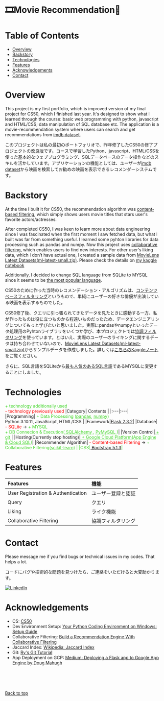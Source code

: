 # 🎞️Movie Recommendation🍿

# Table of Contents

- [Overview](#overview)
- [Backstory](#backstory)
- [Technologies](#technologies)
- [Features](#features)
- [Acknowledgements](#acknowledgements)
- [Contact](#contact)

# Overview
This project is my first portfolio, which is improved version of my final project for CS50, which I finished last year. It's designed to show what I learned through the course: basic web programming with python, javascript and HTML/CSS; data manipulation of SQL database etc. The application is a movie-recommendation system where users can search and get recommendations from [imdb dataset](https://www.imdb.com/?ref_=nv_home). 

このプロジェクトは私の最初のポートフォリオで、昨年修了したCS50の修了プロジェクトの改良版です。コースで学習したPython、javascript、HTML/CSSを使った基本的なウェブプログラミング、SQLデータベースのデータ操作などのスキルを活かしています。アプリケーションの機能としては、ユーザーが[imdb dataset](https://www.imdb.com/?ref_=nv_home)から映画を検索してお勧めの映画を表示できるレコメンダーシステムです。

# Backstory
At the time I built it for CS50, the recommendation algorithm was [content-based filtering](https://developers.google.com/machine-learning/recommendation/content-based/basics), which simply shows users movie titles that stars user's favorite actors/actresses. 

After completed CS50, I was keen to learn more about data engineering since I was fascinated when the first moment I saw fetched data, but what I built was far from something useful. I learned some pyhton libraries for data processing such as pandas and numpy. Now this project uses [collaborative filtering](https://en.wikipedia.org/wiki/Collaborative_filtering), which enables users to find new interests. For other user's liking data, which I don’t have actual one, I created a sample data from [MovieLens Latest Datasets(ml-latest-small.zip)](https://grouplens.org/datasets/movielens/latest/). Please check the details on [my kaggle notebook](https://www.kaggle.com/code/hajiiz/collab-sample-data)

Additionally, I decided to change SQL language from SQLite to MYSQL since it seems to be [the most popular language](https://www.datacamp.com/blog/sql-server-postgresql-mysql-whats-the-difference-where-do-i-start). 

CS50のために作った当時のレコメンデーション・アルゴリズムは、[コンテンツベースフィルタリング](https://developers.google.com/machine-learning/recommendation/content-based/basics)というもので、単純にユーザーの好きな俳優が出演している映画を表示するものでした。

CS50修了後、クエリに引っ張られてきたデータを見たときに感動する一方、私が作ったものは役に立つものから程遠いものだったため、データエンジニアリングについてもっと学びたいと思いました。実際にpandasやnumpyといったデータ処理用のPyhtonライブラリをいくつか学び、本プロジェクトでは[協調フィルタリング](https://en.wikipedia.org/wiki/Collaborative_filtering)を使っています。とはいえ、実際のユーザーのライキングに関するデータは持ち合わせていないので、[MovieLens Latest Datasets(ml-latest-small.zip)](https://grouplens.org/datasets/movielens/latest/)からサンプルデータを作成しました。詳しくは[こちらのKaggleノート](https://www.kaggle.com/code/hajiiz/collab-sample-data)をご覧ください。

さらに、SQL言語をSQLiteから[最も人気のあるSQL言語](https://www.datacamp.com/blog/sql-server-postgresql-mysql-whats-the-difference-where-do-i-start)であるMYSQLに変更することにしました。

# Technologies
<span style="color:#44D62C"> + technology additionally used </span><br />
<span style="color:red"> - technology previously used </span>
|Category| Contents |
|:---|:---|
|Programming|  <span style="color:#44D62C">+ Data Processing (<a href="https://pandas.pydata.org/" style="color:#44D62C; text-decoration: underline;text-decoration-style: dotted;">pandas</a>, <a href="https://numpy.org/doc/stable/index.html" style="color:#44D62C; text-decoration: underline;text-decoration-style: dotted;">numpy</a>)</span><br />Python 3.10.11, JavaScript, HTML/CSS |
|Framework|<a href="https://flask.palletsprojects.com/en/2.3.x/" style="color:#44D62C text-decoration: underline;text-decoration-style: dotted;">Flask 2.3.2</a>|
|Database|<span style="color:red"> - SQLite </span> -> <span style="color:#44D62C"> + MYSQL </span><br /><span style="color:#44D62C">+ DB Connecion & Execution(<a href="https://www.sqlalchemy.org/" style="color:#44D62C; text-decoration: underline;text-decoration-style: dotted;"> SQLAlchemy </a>, <a href="https://pypi.org/project/pymysql/" style="color:#44D62C; text-decoration: underline;text-decoration-style: dotted;"> PyMySQL </a>)</span>|
|Version Control|<a href="https://git-scm.com/" style="color:#44D62C; text-decoration: underline;text-decoration-style: dotted;"> + git </a>|
|Hosting(Currently stop hosting)|<a href="https://cloud.google.com/" style="color:#44D62C; text-decoration: underline;text-decoration-style: dotted;"> + Google Cloud Platform(App Engine & Cloud SQL)</a>|
|Recommender Algorithm|<span style="color:red"> - Content-based Filtering</span> -> <span style="color:#44D62C"> + Collaborative Filtering(<a href="https://scikit-learn.org/stable/" style="color:#44D62C; text-decoration: underline;text-decoration-style: dotted;">scikit-learn</a>) |
|CSS|<a href="https://getbootstrap.com/"> Bootstrap 5.1.3</a>|

# Features
| Features|機能|
|:----|:----|
|User Registration & Authentication |ユーザー登録と認証|
|Query |クエリ|
|Liking　|ライク機能|
|Collaborative Filtering　|協調フィルタリング|

# Contact
Please message me if you find bugs or technical issues in my codes. That helps a lot.

コードにバグや技術的な問題を見つけたら、ご連絡をいただけると大変助かります。
<!-- TODO: Include icons and links to your RELEVANT, PROFESSIONAL 'DEV-ORIENTED' social media. LinkedIn and dev.to are minimum. -->
[![LinkedIn](https://img.shields.io/badge/linkedin-%230077B5.svg?style=for-the-badge&logo=linkedin&logoColor=white)](https://www.linkedin.com/in/hajime-ozawa-041884155/)

# Acknowledgements

<!-- TODO: List any blog posts, tutorials or plugins that you may have used to complete the project. Only list those that had a significant impact. Obviously, we all 'Google' stuff while working on our things, but maybe something in particular stood out as a 'major contributor' to your skill set for this project. -->
- CS: [CS50](https://pll.harvard.edu/course/cs50-introduction-computer-science)
- Dev Environment Setup: [Your Python Coding Environment on Windows: Setup Guide](https://realpython.com/python-coding-setup-windows/#understanding-the-path-environment-variable)
- Collaborative Filtering: [Build a Recommendation Engine With Collaborative Filtering](https://realpython.com/build-recommendation-engine-collaborative-filtering/)
- Jaccard Index: [Wikipedia: Jaccard Index](https://en.wikipedia.org/wiki/Jaccard_index)
- Git: [Ry's Git Tutorial](https://hamwaves.com/collaboration/doc/rypress.com/index.html)
- App Deployment on GCP: [Medium: Deploying a Flask app to Google App Engine by Doug Mahugh](https://medium.com/@dmahugh_70618/deploying-a-flask-app-to-google-app-engine-faa883b5ffab)
<br />
<br />
<br />
<br />
<a href="#top">Back to top</a>
